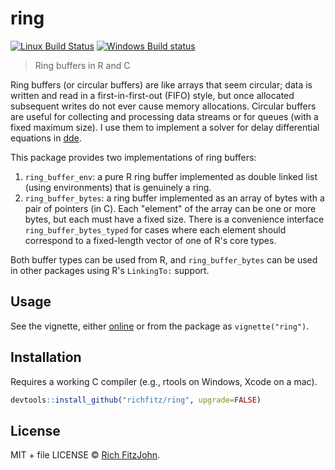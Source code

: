 # ring

[![Linux Build Status](https://travis-ci.org/richfitz/ring.svg?branch=master)](https://travis-ci.org/richfitz/ring)
[![Windows Build status](https://ci.appveyor.com/api/projects/status/github/richfitz/ring?svg=true)](https://ci.appveyor.com/project/richfitz/ring)

> Ring buffers in R and C

Ring buffers (or circular buffers) are like arrays that seem circular; data is written and read in a first-in-first-out (FIFO) style, but once allocated subsequent writes do not ever cause memory allocations.  Circular buffers are useful for collecting and processing data streams or for queues (with a fixed maximum size).  I use them to implement a solver for delay differential equations in [dde](https://github.com/richfitz/dde).

This package provides two implementations of ring buffers:

1. `ring_buffer_env`: a pure R ring buffer implemented as double linked list (using environments) that is genuinely a ring.
2. `ring_buffer_bytes`: a ring buffer implemented as an array of bytes with a pair of pointers (in C).  Each "element" of the array can be one or more bytes, but each must have a fixed size.  There is a convenience interface `ring_buffer_bytes_typed` for cases where each element should correspond to a fixed-length vector of one of R's core types.

Both buffer types can be used from R, and `ring_buffer_bytes` can be used in other packages using R's `LinkingTo:` support.

## Usage

See the vignette, either [online](https://richfitz.github.io/ring/vignettes/ring.html) or from the package as `vignette("ring")`.

## Installation

Requires a working C compiler (e.g., rtools on Windows, Xcode on a mac).

```r
devtools::install_github("richfitz/ring", upgrade=FALSE)
```

## License

MIT + file LICENSE © [Rich FitzJohn](https://github.com/richfitz).
